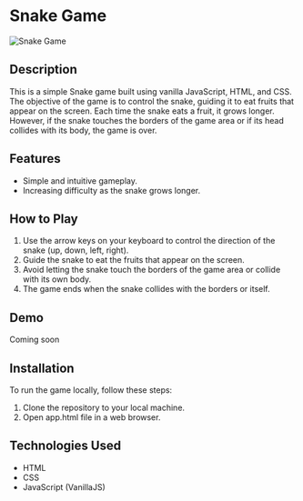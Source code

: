 # Snake Game

![Snake Game](snake_game_screenshot.png) <!-- If you have a screenshot of your game, replace 'snake_game_screenshot.png' with the actual file name -->

## Description
This is a simple Snake game built using vanilla JavaScript, HTML, and CSS. The objective of the game is to control the snake, guiding it to eat fruits that appear on the screen. Each time the snake eats a fruit, it grows longer. However, if the snake touches the borders of the game area or if its head collides with its body, the game is over.

## Features
- Simple and intuitive gameplay.
- Increasing difficulty as the snake grows longer.

## How to Play
1. Use the arrow keys on your keyboard to control the direction of the snake (up, down, left, right).
2. Guide the snake to eat the fruits that appear on the screen.
3. Avoid letting the snake touch the borders of the game area or collide with its own body.
4. The game ends when the snake collides with the borders or itself.

## Demo
Coming soon

## Installation
To run the game locally, follow these steps:
1. Clone the repository to your local machine.
2. Open app.html file in a web browser.

## Technologies Used
- HTML
- CSS
- JavaScript (VanillaJS)

